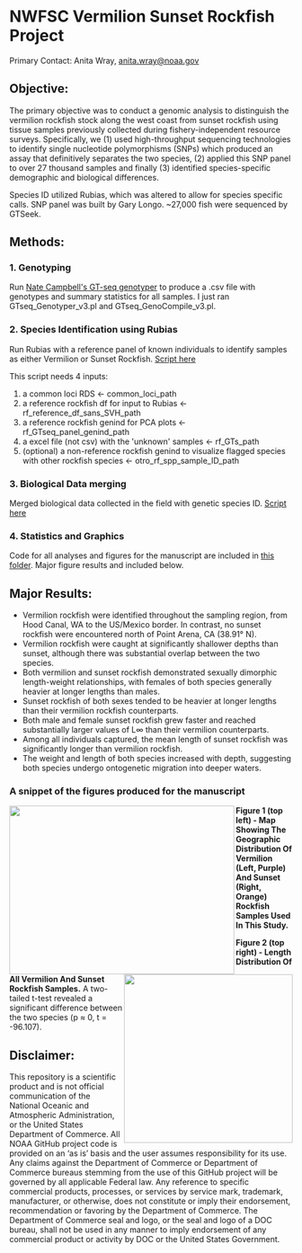 # NWFSC Vermilion Sunset Rockfish Project

Primary Contact: Anita Wray, anita.wray@noaa.gov

## Objective:

The primary objective was to conduct a genomic analysis to distinguish the vermilion rockfish stock along the west coast from sunset rockfish using tissue samples previously collected during fishery-independent resource surveys. Specifically, we (1) used high-throughput sequencing technologies to identify single nucleotide polymorphisms (SNPs) which produced an assay that definitively separates the two species, (2) applied this SNP panel to over 27 thousand samples and finally (3) identified species-specific demographic and biological differences.

Species ID utilized Rubias, which was altered to allow for species specific calls. SNP panel was built by Gary Longo. ~27,000 fish were sequenced by GTSeek.


## Methods:

### 1. Genotyping
Run [Nate Campbell's GT-seq genotyper](https://github.com/GTseq/GTseq-Pipeline) to produce a .csv file with genotypes and summary statistics for all samples. I just ran GTseq_Genotyper_v3.pl and GTseq_GenoCompile_v3.pl.

### 2. Species Identification using Rubias
Run Rubias with a reference panel of known individuals to identify samples as either Vermilion or Sunset Rockfish. [Script here](https://github.com/anita-wray/vermilion_sunset_gtseq/blob/main/RUBIAS/VMRF_rubias_PCA.R)

This script needs 4 inputs:
1. a common loci RDS <- common_loci_path
2. a reference rockfish df for input to Rubias <- rf_reference_df_sans_SVH_path
3. a reference rockfish genind for PCA plots <- rf_GTseq_panel_genind_path
4. a excel file (not csv) with the 'unknown' samples <- rf_GTs_path
5. (optional) a non-reference rockfish genind to visualize flagged species with other rockfish species <- otro_rf_spp_sample_ID_path

### 3. Biological Data merging
Merged biological data collected in the field with genetic species ID. [Script here]()

### 4. Statistics and Graphics
Code for all analyses and figures for the manuscript are included in [this folder](https://github.com/anita-wray/vermilion_sunset_gtseq/tree/main/FIGURES_STATISTICS). Major figure results and included below.

## Major Results:
- Vermilion rockfish were identified throughout the sampling region, from Hood Canal, WA to the US/Mexico border. In contrast, no sunset rockfish were encountered north of Point Arena, CA (38.91° N).
- Vermilion rockfish were caught at significantly shallower depths than sunset, although there was substantial overlap between the two species.
- Both vermilion and sunset rockfish demonstrated sexually dimorphic length-weight relationships, with females of both species generally heavier at longer lengths than males.
- Sunset rockfish of both sexes tended to be heavier at longer lengths than their vermilion rockfish counterparts.
- Both male and female sunset rockfish grew faster and reached substantially larger values of L∞ than their vermilion counterparts.
- Among all individuals captured, the mean length of sunset rockfish was significantly longer than vermilion rockfish.
- The weight and length of both species increased with depth, suggesting both species undergo ontogenetic migration into deeper waters.

### A snippet of the figures produced for the manuscript
<img src="https://github.com/anita-wray/vermilion_sunset_gtseq/assets/82060951/641740c1-560a-42e1-b04e-dcbb3f699bbc" width="400" height="300" align="left">
<img src="https://github.com/anita-wray/vermilion_sunset_gtseq/assets/82060951/a7e843c0-a90a-4fd2-814e-44308254f665" width="300" height="300" align="right">


  **Figure 1 (top left) - Map Showing The Geographic Distribution Of Vermilion (Left, Purple) And Sunset (Right, Orange) Rockfish Samples Used In This Study.**

  **Figure 2 (top right) - Length Distribution Of All Vermilion And Sunset Rockfish Samples.** A two-tailed t-test revealed a significant difference between the two species (p ≈ 0, t = -96.107).


## Disclaimer: 
This repository is a scientific product and is not official communication of the National Oceanic and
Atmospheric Administration, or the United States Department of Commerce. All NOAA GitHub project code
is provided on an ‘as is’ basis and the user assumes responsibility for its use. Any claims against the
Department of Commerce or Department of Commerce bureaus stemming from the use of this GitHub
project will be governed by all applicable Federal law. Any reference to specific commercial products,
processes, or services by service mark, trademark, manufacturer, or otherwise, does not constitute or imply
their endorsement, recommendation or favoring by the Department of Commerce. The Department of
Commerce seal and logo, or the seal and logo of a DOC bureau, shall not be used in any manner to imply
endorsement of any commercial product or activity by DOC or the United States Government.
